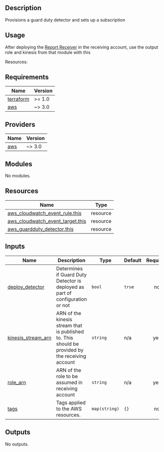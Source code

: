 <!-- BEGINNING OF PRE-COMMIT-TERRAFORM DOCS HOOK -->

## Description

Provisions a guard duty detector and sets up a subscription

## Usage

After deploying the [Report Receiver](https://github.com/dod-iac/terraform-aws-report-receiver) in the receiving account, use the output role and kinesis from that module with this

Resources:

## Requirements

| Name | Version |
|------|---------|
| <a name="requirement_terraform"></a> [terraform](#requirement\_terraform) | >= 1.0 |
| <a name="requirement_aws"></a> [aws](#requirement\_aws) | ~> 3.0 |

## Providers

| Name | Version |
|------|---------|
| <a name="provider_aws"></a> [aws](#provider\_aws) | ~> 3.0 |

## Modules

No modules.

## Resources

| Name | Type |
|------|------|
| [aws_cloudwatch_event_rule.this](https://registry.terraform.io/providers/hashicorp/aws/latest/docs/resources/cloudwatch_event_rule) | resource |
| [aws_cloudwatch_event_target.this](https://registry.terraform.io/providers/hashicorp/aws/latest/docs/resources/cloudwatch_event_target) | resource |
| [aws_guardduty_detector.this](https://registry.terraform.io/providers/hashicorp/aws/latest/docs/resources/guardduty_detector) | resource |

## Inputs

| Name | Description | Type | Default | Required |
|------|-------------|------|---------|:--------:|
| <a name="input_deploy_detector"></a> [deploy\_detector](#input\_deploy\_detector) | Determines if Guard Duty Detector is deployed as part of configuration or not | `bool` | `true` | no |
| <a name="input_kinesis_stream_arn"></a> [kinesis\_stream\_arn](#input\_kinesis\_stream\_arn) | ARN of the kinesis stream that is published to. This should be provided by the receiving account | `string` | n/a | yes |
| <a name="input_role_arn"></a> [role\_arn](#input\_role\_arn) | ARN of the role to be assumed in receiving account | `string` | n/a | yes |
| <a name="input_tags"></a> [tags](#input\_tags) | Tags applied to the AWS resources. | `map(string)` | `{}` | no |

## Outputs

No outputs.
<!-- END OF PRE-COMMIT-TERRAFORM DOCS HOOK -->
